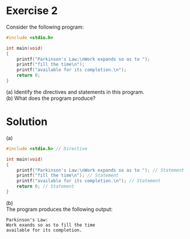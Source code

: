 # Exercise 2

Consider the following program:

```c
#include <stdio.h>

int main(void)
{
    printf("Parkinson's Law:\nWork expands so as to ");
    printf("fill the time\n");
    printf("available for its completion.\n");
    return 0;
}
```

(a) Identify the directives and statements in this program.  
(b) What does the program produce?

# Solution

(a)
```c
#include <stdio.h> // Directive

int main(void)
{
    printf("Parkinson's Law:\nWork expands so as to "); // Statement
    printf("fill the time\n"); // Statement
    printf("available for its completion.\n"); // Statement
    return 0; // Statement
}
```

(b)  
The program produces the following output:
```
Parkinson's Law:
Work exands so as to fill the time
available for its completion.
```
